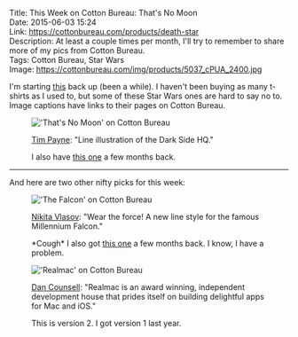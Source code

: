 Title: This Week on Cotton Bureau: That's No Moon  
Date: 2015-06-03 15:24  
Link: https://cottonbureau.com/products/death-star  
Description: At least a couple times per month, I'll try to remember to share more of my pics from Cotton Bureau.  
Tags: Cotton Bureau, Star Wars  
Image: https://cottonbureau.com/img/products/5037_cPUA_2400.jpg  

I'm starting [this][theoveranalyzed] back up (been a while). I haven't been buying as many t-shirts as I used to, but some of these Star Wars ones are hard to say no to. Image captions have links to their pages on Cotton Bureau. 

<figure>
	<img src="http://d.pr/i/1hUxR+" alt="'That's No Moon' on Cotton Bureau" title="'That's No Moon' on Cotton Bureau">
	<figcaption><p><a href="http://twitter.com/TPayneTees" title="Designer on Twitter">Tim Payne</a>: "Line illustration of the Dark Side HQ."</p>
	<p>I also have <a href="https://cottonbureau.com/products/thats-no-moon" title="'That's no moon' (original one) on Cotton Bureau">this one</a> a few months back.</p>
	</figcaption>
</figure>

<hr class="long">

And here are two other nifty picks for this week:

<figure>
	<img src="http://d.pr/i/b5Ao+" alt="'The Falcon' on Cotton Bureau" title="'The Falcon' on Cotton Bureau">
	<figcaption><p><a href="http://twitter.com/nickvmagic" title="Designer on Twitter">Nikita Vlasov</a>: "Wear the force! A new line style for the famous Millennium Falcon."</p>
	<p>*Cough* I also got <a href="https://cottonbureau.com/products/bucket-of-bolts" title="'Bucket of Bolts' on Cotton Bureau">this one</a> a few months back. I know, I have a problem.</p>
	</figcaption>
</figure>

<figure>
	<img src="http://d.pr/i/BAcT+" alt="'Realmac' on Cotton Bureau" title="'Realmac' on Cotton Bureau">
	<figcaption><p><a href="http://twitter.com/realmacsoftware" title="Realmac website">Dan Counsell</a>: "Realmac is an award winning, independent development house that prides itself on building delightful apps for Mac and iOS."</p> 
	<p>This is version 2. I got version 1 last year.</p>
	</figcaption>
</figure>

[theoveranalyzed]: /2015/2/3/new-from-cotton-bureau
